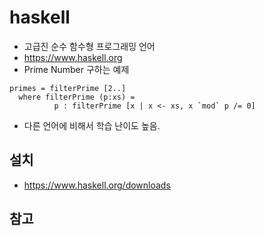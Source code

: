 # haskell

- 고급진 순수 함수형 프로그래밍 언어
- https://www.haskell.org
- Prime Number 구하는 예제
```
primes = filterPrime [2..] 
  where filterPrime (p:xs) = 
          p : filterPrime [x | x <- xs, x `mod` p /= 0]
```
- 다른 언어에 비해서 학습 난이도 높음.

## 설치
- https://www.haskell.org/downloads



## 참고


